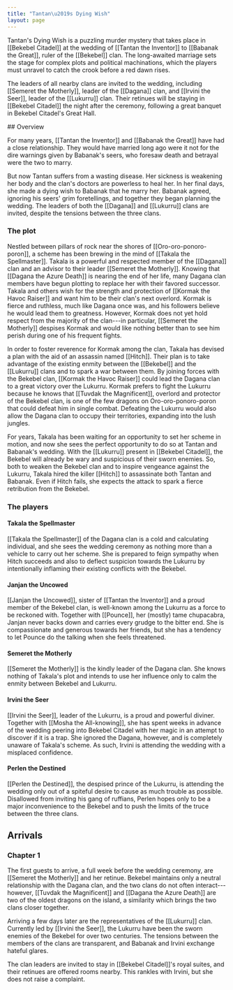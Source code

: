 ```yaml
---
title: "Tantan\u2019s Dying Wish"
layout: page
---
```


Tantan's Dying Wish is a puzzling murder mystery that takes place in [[Bekebel Citadel]] at the wedding of [[Tantan the Inventor]] to [[Babanak the Great]], ruler of the [[Bekebel]] clan. The long-awaited marriage sets the stage for complex plots and political machinations, which the players must unravel to catch the crook before a red dawn rises.

The leaders of all nearby clans are invited to the wedding, including [[Semeret the Motherly]], leader of the [[Dagana]] clan, and [[Irvini the Seer]], leader of the [[Lukurru]] clan. Their retinues will be staying in [[Bekebel Citadel]] the night after the ceremony, following a great banquet in Bekebel Citadel's Great Hall.

<spoiler>
## Overview

For many years, [[Tantan the Inventor]] and [[Babanak the Great]] have had a close relationship. They would have married long ago were it not for the dire warnings given by Babanak's seers, who foresaw death and betrayal were the two to marry.

But now Tantan suffers from a wasting disease. Her sickness is weakening her body and the clan's doctors are powerless to heal her. In her final days, she made a dying wish to Babanak that he marry her. Babanak agreed, ignoring his seers' grim foretellings, and together they began planning the wedding. The leaders of both the [[Dagana]] and [[Lukurru]] clans are invited, despite the tensions between the three clans.

### The plot

Nestled between pillars of rock near the shores of [[Oro-oro-ponoro-poron]], a scheme has been brewing in the mind of [[Takala the Spellmaster]]. Takala is a powerful and respected member of the [[Dagana]] clan and an advisor to their leader [[Semeret the Motherly]]. Knowing that [[Dagana the Azure Death]] is nearing the end of her life, many Dagana clan members have begun plotting to replace her with their favored successor. Takala and others wish for the strength and protection of [[Kormak the Havoc Raiser]] and want him to be their clan's next overlord. Kormak is fierce and ruthless, much like Dagana once was, and his followers believe he would lead them to greatness. However, Kormak does not yet hold respect from the majority of the clan---in particular, [[Semeret the Motherly]] despises Kormak and would like nothing better than to see him perish during one of his frequent fights.

In order to foster reverence for Kormak among the clan, Takala has devised a plan with the aid of an assassin named [[Hitch]]. Their plan is to take advantage of the existing enmity between the [[Bekebel]] and the [[Lukurru]] clans and to spark a war between them. By joining forces with the Bekebel clan, [[Kormak the Havoc Raiser]] could lead the Dagana clan to a great victory over the Lukurru. Kormak prefers to fight the Lukurru because he knows that [[Tuvdak the Magnificent]], overlord and protector of the Bekebel clan, is one of the few dragons on Oro-oro-ponoro-poron that could defeat him in single combat. Defeating the Lukurru would also allow the Dagana clan to occupy their territories, expanding into the lush jungles.

For years, Takala has been waiting for an opportunity to set her scheme in motion, and now she sees the perfect opportunity to do so at Tantan and Babanak's wedding. With the [[Lukurru]] present in [[Bekebel Citadel]], the Bekebel will already be wary and suspicious of their sworn enemies. So, both to weaken the Bekebel clan and to inspire vengeance against the Lukurru, Takala hired the killer [[Hitch]] to assassinate both Tantan and Babanak. Even if Hitch fails, she expects the attack to spark a fierce retribution from the Bekebel.

### The players

#### Takala the Spellmaster

[[Takala the Spellmaster]] of the Dagana clan is a cold and calculating individual, and she sees the wedding ceremony as nothing more than a vehicle to carry out her scheme. She is prepared to feign sympathy when Hitch succeeds and also to deflect suspicion towards the Lukurru by intentionally inflaming their existing conflicts with the Bekebel.

#### Janjan the Uncowed

[[Janjan the Uncowed]], sister of [[Tantan the Inventor]] and a proud member of the Bekebel clan, is well-known among the Lukurru as a force to be reckoned with. Together with [[Pounce]], her (mostly) tame chupacabra, Janjan never backs down and carries every grudge to the bitter end. She is compassionate and generous towards her friends, but she has a tendency to let Pounce do the talking when she feels threatened.

#### Semeret the Motherly

[[Semeret the Motherly]] is the kindly leader of the Dagana clan. She knows nothing of Takala's plot and intends to use her influence only to calm the enmity between Bekebel and Lukurru.

#### Irvini the Seer

[[Irvini the Seer]], leader of the Lukurru, is a proud and powerful diviner. Together with [[Mosha the All-knowing]], she has spent weeks in advance of the wedding peering into Bekebel Citadel with her magic in an attempt to discover if it is a trap. She ignored the Dagana, however, and is completely unaware of Takala's scheme. As such, Irvini is attending the wedding with a misplaced confidence.

#### Perlen the Destined

[[Perlen the Destined]], the despised prince of the Lukurru, is attending the wedding only out of a spiteful desire to cause as much trouble as possible. Disallowed from inviting his gang of ruffians, Perlen hopes only to be a major inconvenience to the Bekebel and to push the limits of the truce between the three clans.

## Arrivals

### Chapter 1

The first guests to arrive, a full week before the wedding ceremony, are [[Semeret the Motherly]] and her retinue. Bekebel maintains only a neutral relationship with the Dagana clan, and the two clans do not often interact---however, [[Tuvdak the Magnificent]] and [[Dagana the Azure Death]] are two of the oldest dragons on the island, a similarity which brings the two clans closer together.

Arriving a few days later are the representatives of the [[Lukurru]] clan. Currently led by [[Irvini the Seer]], the Lukurru have been the sworn enemies of the Bekebel for over two centuries. The tensions between the members of the clans are transparent, and Babanak and Irvini exchange hateful glares.

The clan leaders are invited to stay in [[Bekebel Citadel]]'s royal suites, and their retinues are offered rooms nearby. This rankles with Irvini, but she does not raise a complaint.

</spoiler>
